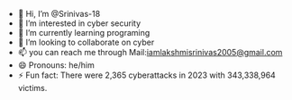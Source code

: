 - 👋 Hi, I’m @Srinivas-18
- 👀 I’m interested in cyber security
- 🌱 I’m currently learning programing 
- 💞️ I’m looking to collaborate on cyber
- 📫 you can reach me through Mail:iamlakshmisrinivas2005@gmail.com
- 😄 Pronouns: he/him
- ⚡ Fun fact: There were 2,365 cyberattacks in 2023 with 343,338,964 victims.

<!---
Srinivas-18/Srinivas-18 is a ✨ special ✨ repository because its `README.md` (this file) appears on your GitHub profile.
You can click the Preview link to take a look at your changes.
--->
